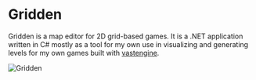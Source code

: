 # Gridden
Gridden is a map editor for 2D grid-based games. It is a .NET application written in C# mostly as a tool for my own use in visualizing and generating levels for my own games built with [vastengine](https://github.com/Cynicollision/vastengine). 

![Gridden](http://i.imgur.com/GAjDceQ.png)
